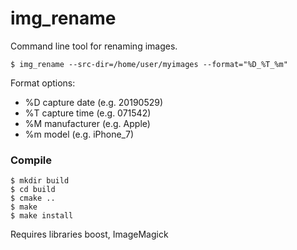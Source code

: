 # img_rename

Command line tool for renaming images.

```shell script
$ img_rename --src-dir=/home/user/myimages --format="%D_%T_%m"
``` 

Format options:
- %D capture date (e.g. 20190529)
- %T capture time (e.g. 071542)
- %M manufacturer (e.g. Apple)
- %m model (e.g. iPhone_7)

### Compile

```shell script
$ mkdir build
$ cd build
$ cmake ..
$ make 
$ make install
```
Requires libraries boost, ImageMagick